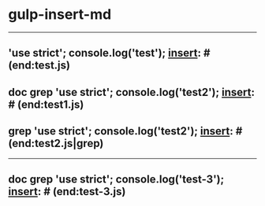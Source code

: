 # gulp-insert-md

---
[insert]: # (start:test.js)
'use strict';
console.log('test');
[insert]: # (end:test.js)
---
[insert]: # (start:test1.js|grep|doc)
doc
grep
'use strict';
console.log('test2');
[insert]: # (end:test1.js)
---
[insert]: # (start:test2.js)
grep
'use strict';
console.log('test2');
[insert]: # (end:test2.js|grep)
---
[insert]: # (start:test3.js)

[insert]: # (end:test3.js)
---
[insert]: # (start:test-3.js|grep|doc)
doc
grep
'use strict';
console.log('test-3');
[insert]: # (end:test-3.js)
---
